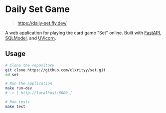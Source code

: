 # Daily Set Game

> https://daily-set.fly.dev/

A web application for playing the card game "Set" online. Built with [FastAPI](https://fastapi.tiangolo.com/), [SQLModel](https://sqlmodel.tiangolo.com/), and [UVicorn](https://www.uvicorn.org/).

## Usage

```bash
# Clone the repository
git clone https://github.com/clxrityy/set.git
cd set

# Run the application
make run-dev
# -> [ http://localhost:8000 ]

# Run tests
make test
```
